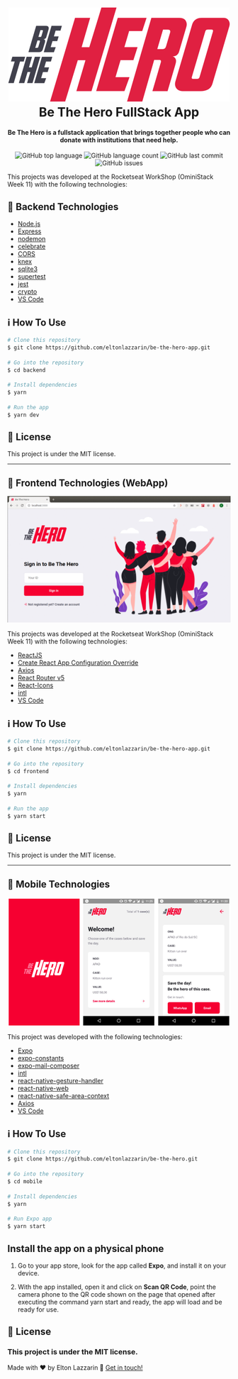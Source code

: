<h1 align="center"> 
    <img alt="GoBarber" src="https://github.com/eltonlazzarin/be-the-hero-app/blob/master/frontend/src/assets/logo.svg" />
    <br>
    Be The Hero FullStack App
</h1>

<h4 align="center">
  Be The Hero is a fullstack application that brings together people who can donate with institutions that need help.
</h4>
<p align="center">
  <img alt="GitHub top language" src="https://img.shields.io/github/languages/top/eltonlazzarin/be-the-hero-app">
  
  <img alt="GitHub language count" src="https://img.shields.io/github/languages/count/eltonlazzarin/be-the-hero-app">
  
  <img alt="GitHub last commit" src="https://img.shields.io/github/last-commit/eltonlazzarin/be-the-hero-app">
  
  <img alt="GitHub issues" src="https://img.shields.io/github/issues/eltonlazzarin/be-the-hero-app">

This projects was developed at the Rocketseat WorkShop (OminiStack Week 11) with the following technologies:

## :rocket: Backend Technologies

- [Node.js](https://nodejs.org/)
- [Express](https://expressjs.com/)
- [nodemon](https://nodemon.io/)
- [celebrate](https://github.com/arb/celebrate)
- [CORS](https://github.com/expressjs/cors)
- [knex](https://github.com/knex/knex)
- [sqlite3](https://github.com/sqlite/sqlite)
- [supertest](https://github.com/visionmedia/supertest)
- [jest](https://github.com/facebook/jest)
- [crypto](https://nodejs.org/api/crypto.html)
- [VS Code](https://code.visualstudio.com/)

## :information_source: How To Use

```bash
# Clone this repository
$ git clone https://github.com/eltonlazzarin/be-the-hero-app.git

# Go into the repository
$ cd backend

# Install dependencies
$ yarn

# Run the app
$ yarn dev
```

## :memo: License

This project is under the MIT license.

---

## :rocket: Frontend Technologies (WebApp)

<img alt="Be The Hero Web" src="https://github.com/eltonlazzarin/be-the-hero-app/blob/master/frontend/screenshot/projectactions.gif">

This projects was developed at the Rocketseat WorkShop (OminiStack Week 11) with the following technologies:

- [ReactJS](https://reactjs.org/)
- [Create React App Configuration Override](https://github.com/sharegate/craco)
- [Axios](https://github.com/axios/axios)
- [React Router v5](https://github.com/ReactTraining/react-router)
- [React-Icons](http://react-icons.github.io/react-icons/)
- [intl](https://developer.mozilla.org/en-US/docs/Web/JavaScript/Reference/Global_Objects/NumberFormat)
- [VS Code](https://code.visualstudio.com)

## :information_source: How To Use

```bash
# Clone this repository
$ git clone https://github.com/eltonlazzarin/be-the-hero-app.git

# Go into the repository
$ cd frontend

# Install dependencies
$ yarn

# Run the app
$ yarn start
```

## :memo: License

This project is under the MIT license.

---

## :rocket: Mobile Technologies

<p align="center">
<img alt="Be The Hero Mobile" src="https://github.com/eltonlazzarin/be-the-hero-app/blob/master/mobile/screenshots/mobilescreens.png">
</p>

This project was developed with the following technologies:

- [Expo](https://expo.io/)
- [expo-constants](https://docs.expo.io/versions/latest/sdk/constants/)
- [expo-mail-composer](https://docs.expo.io/versions/latest/sdk/mail-composer/)
- [intl](https://developer.mozilla.org/en-US/docs/Web/JavaScript/Reference/Global_Objects/NumberFormat)
- [react-native-gesture-handler](https://docs.expo.io/versions/latest/sdk/gesture-handler/)
- [react-native-web](https://code.visualstudio.com)
- [react-native-safe-area-context](https://docs.expo.io/versions/v33.0.0/introduction/running-in-the-browser/)
- [Axios](https://github.com/axios/axios)
- [VS Code](https://code.visualstudio.com)

## :information_source: How To Use

```bash
# Clone this repository
$ git clone https://github.com/eltonlazzarin/be-the-hero.git

# Go into the repository
$ cd mobile

# Install dependencies
$ yarn

# Run Expo app
$ yarn start
```

## Install the app on a physical phone

1. Go to your app store, look for the app called <strong>Expo</strong>, and install it on your device.

2. With the app installed, open it and click on <strong>Scan QR Code</strong>, point the camera phone to the QR code shown on the page that opened after executing the command yarn start and ready, the app will load and be ready for use.

## :memo: License

### This project is under the MIT license.

Made with ♥ by Elton Lazzarin :wave: [Get in touch!](https://www.linkedin.com/in/eltonlazzarin/)
